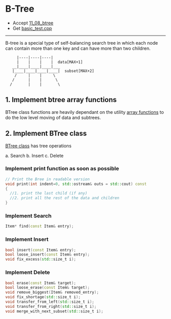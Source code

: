# B-Tree

- Accept [11_08_btree](https://classroom.github.com/a/kDZyYBYy)
- Get [basic_test.cpp](basic_test.cpp)

---

B-tree is a special type of self-balancing search tree in which each node can contain more than one key and can have more than two children.

```
     |----|----|----|
     |    |    |    |  data[MAX+1]
   __|____|____|____|___
   |____|____|____|____|  subset[MAX+2]
    /     |    |     \
   /      |    |      \
  /       |    |       \
```

## 1. Implement btree array functions

BTree class functions are heavily dependant on the utility [array functions](btree_array_functions.h) to do the low level moving of data and subtrees.

## 2. Implement BTree class

[BTree class](btree.h) has tree operations

a. Search
b. Insert
c. Delete

### Implement print function as soon as possible

```cpp
// Print the Bree in readable version
void print(int indent=0, std::ostream& outs = std::cout) const
{
  //1. print the last child (if any)
  //2. print all the rest of the data and children
}
```

### Implement Search

```cpp
Item* find(const Item& entry);
```

### Implement Insert

```cpp
bool insert(const Item& entry);
bool loose_insert(const Item& entry);
void fix_excess(std::size_t i);
```

### Implement Delete

```cpp
bool erase(const Item& target);
bool loose_erase(const Item& target);
void remove_biggest(Item& removed_entry);
void fix_shortage(std::size_t i);
void transfer_from_left(std::size_t i);
void transfer_from_right(std::size_t i);
void merge_with_next_subset(std::size_t i);
```
